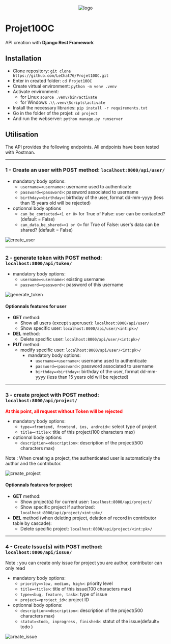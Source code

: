 <p align="center">
 <img alt="logo" src="https://github.com/LeChat76/Projet10OC/assets/119883313/a0820c54-3c47-4f29-b81a-43990c58e9c5">
</p>

# Projet10OC
API creation with __Django Rest Framework__

## Installation

* Clone repository: `git clone https://github.com/LeChat76/Projet10OC.git`  
* Enter in created folder: `cd Projet10OC`  
* Create virtual environment: `python -m venv .venv`  
* Activate environment:  
    * for Linux `source .venv/bin/activate`  
    * for Windows `.\\.venv\Scripts\activate`  
* Install the necessary libraries: `pip install -r requirements.txt`  
* Go in the folder of the projet: `cd project`  
* And run the webserver: `python manage.py runserver`  

## Utilisation
The API provides the following endpoints.
All endpoints have been tested with Postman.

----------------------------------------------------------------------------------

### 1 - Create an user with **POST** method: `localhost:8000/api/user/`
* mandatory body options:
    - `username=<username>`: username used to authenticate
    - `password=<password>`: password associated to username
    - `birthday=<birthday>`: birthday of the user, format dd-mm-yyyy (less than 15 years old will be rejected)
* optionnal body options
    - `can_be_contacted=<1 or O>` for True of False: user can be contacted? (default = False)
    - `can_data_be_shared=<1 or O>`  for True of False: user's data can be shared? (default = False)

 <img alt="create_user" src="https://github.com/LeChat76/Projet10OC/assets/119883313/669f4860-cea7-40b6-b870-25419a76ca69">

----------------------------------------------------------------------------------

### 2 - generate token with **POST** method: `localhost:8000/api/token/`
* mandatory body options:
    - `username=<username>`: existing username
    - `password=<password>`: password of this username

<img alt="generate_token" src="https://github.com/LeChat76/Projet10OC/assets/119883313/91cc8beb-c5d8-431c-be0d-7e93e5aaa9e8">

#### Optionnals features for **user**
- **GET** method:
    - Show all users (except superuser): `localhost:8000/api/user/`
    - Show specific user: `localhost:8000/api/user/<int:pk>/`
- **DEL** method:
    - Delete specific user: `localhost:8000/api/user/<int:pk>/`
- **PUT** method:
    - modify specific user: `localhost:8000/api/user/<int:pk>/`
        - mandatory body options:
            - `username=<username>`: username used to authenticate
            - `password=<password>`: password associated to username
            - `birthday=<birthday>`: birthday of the user, format dd-mm-yyyy (less than 15 years old will be rejected)

----------------------------------------------------------------------------------

### 3 - create project with **POST** method: `localhost:8000/api/project/`
<font color="red">**At this point, all request without Token will be rejected**</font>
* mandatory body options:
    - `type=<frontend, frontend, ios, android>`: select type of project
    - `title=<title>`: title of this project(100 characters max)
* optionnal body options:
    - `description=<description>`: description of the project(500 characters max)  

Note : When creating a project, the authenticated user is automaticaly the author and the contributor.

<img alt="create_project" src="https://github.com/LeChat76/Projet10OC/assets/119883313/38d52c73-e50e-4a63-b8f2-9695c5b94e6b">

#### Optionnals features for **project**
- **GET** method:
    - Show project(s) for current user: `localhost:8000/api/project/`
    - Show specific project if authorized: `localhost:8000/api/project/<int:pk>/`
- **DEL** method (when deleting project, delation of record in contributor table by cascade):
    - Delete specific project: `localhost:8000/api/project/<int:pk>/`

----------------------------------------------------------------------------------

### 4 - Create Issue(s) with **POST** method: `localhost:8000/api/issue/`
Note : you can create only issue for project you are author, contributor can only read
* mandatory body options:
    - `priority=<low, medium, high>`: priority level
    - `title=<title>`: title of this issue(100 characters max)
    - `type=<bug, feature, task>`: type of issue
    - `project=<project_id>`: project ID
* optionnal body options:
    - `description=<description>`: description of the project(500 characters max)
    - `statut=<todo, inprogress, finished>`: statut of the issue(default= todo )

<img alt="create_issue" src="https://github.com/LeChat76/Projet10OC/assets/119883313/07def0fc-ddc0-4026-b3f6-df265879e4c5">



